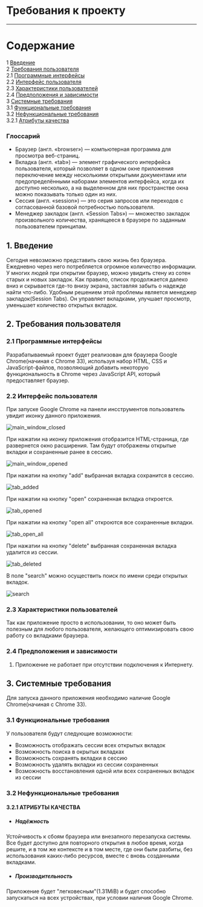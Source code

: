 # Требования к проекту
---

# Содержание
1 [Введение](#intro)   
2 [Требования пользователя](#user_requirements)  
2.1 [Программные интерфейсы](#software_interfaces)  
2.2 [Интерфейс пользователя](#user_interface)  
2.3 [Характеристики пользователей](#user_specifications)     
2.4 [Предположения и зависимости](#assumptions_and_dependencies)  
3 [Системные требования](#system_requirements)  
3.1 [Функциональные требования](#functional_requirements)  
3.2 [Нефункциональные требования](#non-functional_requirements)  
3.2.1 [Атрибуты качества](#quality_attributes)

### Глоссарий
* Браузер (англ. «browser») — компьютерная программа для просмотра веб-страниц.
* Вклaдка (англ. «tab») — элемент графического интерфейса пользователя, который позволяет в одном окне приложения переключение между несколькими открытыми документами или предопределёнными наборами элементов интерфейса, когда их доступно несколько, а на выделенном для них пространстве окна можно показывать только один из них.
* Сессия (англ. «session») — это серия запросов или переходов с согласованной базовой потребностью пользователя.
* Менеджер закладок (англ. «Session Tabs») — множество закладок произвольного количества, хранящееся в браузере по заданным пользователем принципам.
<a name="intro"/>

## 1. Введение
Сегодня невозможно представить свою жизнь без браузера. Ежедневно через него потребляется огромное количество информации. У многих людей при открытии браузер, можно увидить стену из сотен старых и новых закладок. Как правило, список продолжается далеко вниз и скрывается где-то внизу экрана, заставляя забыть о надежде найти что-либо. Удобным решением этой проблемы является менеджер закладок(Session Tabs). Он управляет вкладками, улучшает просмотр, уменьшает количество открытых вкладок.

<a name="user_requirements"/>

## 2. Требования пользователя

<a name="software_interfaces"/>

### 2.1 Программные интерфейсы
Разрабатываемый проект будет реализован для браузера Google Chrome(начиная с Chrome 33), используя набор HTML, CSS и JavaScript-файлов, позволяющий добавить некоторую функциональность в Chrome через JavaScript API, который предоставляет браузер.

<a name="user_interface"/>

### 2.2 Интерфейс пользователя
При запуске Google Chrome на панели инсструментов пользователь увидит иконку данного приложения. 

![main_window_closed](https://github.com/pobozhnaya18/Session-Tabs/blob/master/Mockups/Main%20window%20closed%20(mockup).png)

При нажатии на иконку приложения отобразится HTML-страница, где развернется окно расширения. Там будут отображены открытые вкладки и сохраненные ранее в сессию.  

![main_window_opened](https://github.com/pobozhnaya18/Session-Tabs/blob/master/Mockups/Main%20window%20opened%20(mockup).png)

При нажатии на кнопку "add" выбранная вкладка сохранится в сессию. 

![tab_added](https://github.com/pobozhnaya18/Session-Tabs/blob/master/Mockups/Add%20Tab%20(mockup).png)

При нажатии на кнопку "open" сохраненная вкладка откроется.

![tab_opened](https://github.com/pobozhnaya18/Session-Tabs/blob/master/Mockups/Open%20one%20Tab%20(mockup).png)

При нажатии на кнопку "open all" откроются все сохраненные вкладки.

![tab_open_all](https://github.com/pobozhnaya18/Session-Tabs/blob/master/Mockups/Open%20all%20Tabs%20(mockup).png)

При нажатии на кнопку "delete" выбранная сохраненная вкладка удалится из сессии.

![tab_deleted](https://github.com/pobozhnaya18/Session-Tabs/blob/master/Mockups/Delete%20Tab%20(mockup).png)

В поле "search" можно осуществить поиск по имени среди открытых вкладок.

![search](https://github.com/pobozhnaya18/Session-Tabs/blob/master/Mockups/Search%20(mockup).png)

<a name="user_specifications"/>

### 2.3 Характеристики пользователей
Так как приложение просто в использовании, то оно может быть полезным для любого пользователя, желающего оптимизировать свою работу со вкладками браузера.

<a name="assumptions_and_dependencies"/>

### 2.4 Предположения и зависимости
1. Приложение не работает при отсутствии подключения к Интернету.

<a name="system_requirements"/>

## 3. Системные требования
Для запуска данного приложения необходимо наличие Google Chrome(начиная с Chrome 33).

<a name="functional_requirements"/>

### 3.1 Функциональные требования
У пользователя будут следующие возможности:
- Возможность отображать сессии всех открытых вкладок
- Возможность поиска в окрытых вкладках 
- Возможность сохранять вкладки в сессию
- Возможность удалять вкладки из сессии сохраненных
- Возможность восстановления одной или всех сохраненных вкладок из сессии

<a name="non-functional_requirements"/>

### 3.2 Нефункциональные требования

<a name="quality_attributes"/>

#### 3.2.1 АТРИБУТЫ КАЧЕСТВА
 - ##### Надёжность
Устойчивость к сбоям браузера или внезапного перезапуска системы. Все будет доступно для повторного открытия в любое время, когда решите, и в том же контексте и в том месте, где они были разбиты, без использования каких-либо ресурсов, вместе с вновь созданными вкладками.
 - ##### Производительность
Приложение будет "легковесным"(1.31MiB) и будет способно запускаться на всех устройствах, при условии наличия Google Chrome.
